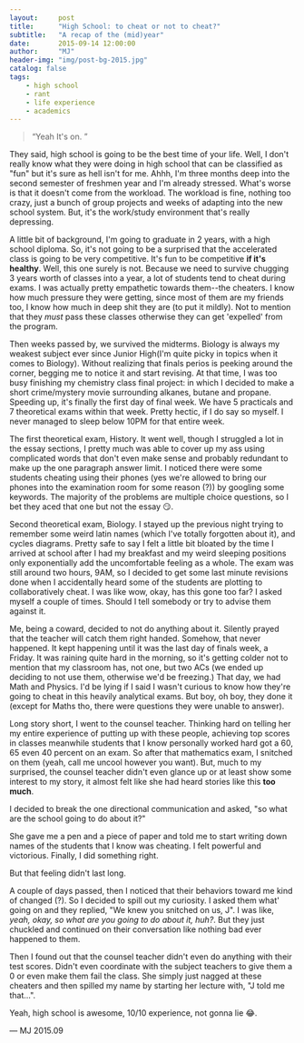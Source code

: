 ```yaml
---
layout:     post
title:      "High School: to cheat or not to cheat?"
subtitle:   "A recap of the (mid)year"
date:       2015-09-14 12:00:00
author:     "MJ"
header-img: "img/post-bg-2015.jpg"
catalog: false
tags:
    - high school
    - rant
    - life experience
    - academics
---
```


> “Yeah It's on. ”

They said, high school is going to be the best time of your life. Well, I don't really know what they were doing in high school that can be classified as "fun" but it's sure as hell isn't for me. Ahhh, I'm three months deep into the second semester of freshmen year and I'm already stressed. What's worse is that it doesn't come from the workload. The workload is fine, nothing too crazy, just a bunch of group projects and weeks of adapting into the new school system. But, it's the work/study environment that's really depressing.

A little bit of background, I'm going to graduate in 2 years, with a high school diploma. So, it's not going to be a surprised that the accelerated class is going to be very competitive. It's fun to be competitive **if it's healthy**. Well, this one surely is not. Because we need to survive chugging 3 years worth of classes into a year, a lot of students tend to cheat during exams. I was actually pretty empathetic towards them--the cheaters. I know how much pressure they were getting, since most of them are my friends too, I know how much in deep shit they are (to put it mildly). Not to mention that they *must* pass these classes otherwise they can get 'expelled' from the program. 

Then weeks passed by, we survived the midterms. Biology is always my weakest subject ever since Junior High(I'm quite picky in topics when it comes to Biology). Without realizing that finals perios is peeking around the corner, begging me to notice it and start revising. At that time, I was too busy finishing my chemistry class final project: in which I decided to make a short crime/mystery movie surrounding alkanes, butane and propane. Speeding up, it's finally the first day of final week. We have 5 practicals and 7 theoretical exams within that week. Pretty hectic, if I do say so myself. I never managed to sleep below 10PM for that entire week.

The first theoretical exam, History. It went well, though I struggled a lot in the essay sections, I pretty much was able to cover up my ass using complicated words that don't even make sense and probably redundant to make up the one paragraph answer limit. I noticed there were some students cheating using their phones (yes we're allowed to bring our phones into the examination room for some reason (?)) by googling some keywords. The majority of the problems are multiple choice questions, so I bet they aced that one but not the essay 😏.

Second theoretical exam, Biology. I stayed up the previous night trying to remember some weird latin names (which I've totally forgotten about it), and cycles diagrams. Pretty safe to say I felt a little bit bloated by the time I arrived at school after I had my breakfast and my weird sleeping positions only exponentially add the uncomfortable feeling as a whole. The exam was still around two hours, 9AM, so I decided to get some last minute revisions done when I accidentally heard some of the students are plotting to collaboratively cheat. I was like wow, okay, has this gone too far? I asked myself a couple of times. Should I tell somebody or try to advise them against it. 

Me, being a coward, decided to not do anything about it. Silently prayed that the teacher will catch them right handed. Somehow, that never happened. It kept happening until it was the last day of finals week, a Friday. It was raining quite hard in the morning, so it's getting colder not to mention that my classroom has, not one, but two ACs (we ended up deciding to not use them, otherwise we'd be freezing.) That day, we had Math and Physics. I'd be lying if I said I wasn't curious to know how they're going to cheat in this heavily analytical exams. But boy, oh boy, they done it (except for Maths tho, there were questions they were unable to answer). 

Long story short, I went to the counsel teacher. Thinking hard on telling her my entire experience of putting up with these people, achieving top scores in classes meanwhile students that I know personally worked hard got a 60, 65 even 40 percent on an exam. So after that mathematics exam, I snitched on them (yeah, call me uncool however you want). But, much to my surprised, the counsel teacher didn't even glance up or at least show some interest to my story, it almost felt like she had heard stories like this **too much**. 

I decided to break the one directional communication and asked, "so what are the school going to do about it?" 

She gave me a pen and a piece of paper and told me to start writing down names of the students that I know was cheating. I felt powerful and victorious. Finally, I did something right.

But that feeling didn't last long.

A couple of days passed, then I noticed that their behaviors toward me kind of changed (?). So I decided to spill out my curiosity. I asked them what' going on and they replied, "We knew you snitched on us, J". I was like, *yeah, okay, so what are you going to do about it, huh?*. But they just chuckled and continued on their conversation like nothing bad ever happened to them. 

Then I found out that the counsel teacher didn't even do anything with their test scores. Didn't even coordinate with the subject teachers to give them a 0 or even make them fail the class. She simply just nagged at these cheaters and then spilled my name by starting her lecture with, "J told me that...". 

Yeah, high school is awesome, 10/10 experience, not gonna lie 😂.

— MJ 2015.09


